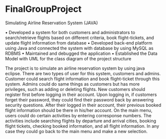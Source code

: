 # FinalGroupProject
Simulating Airline Reservation System (JAVA)

• Developed a system for both customers and administrators to search/retrieve flights based on different criteria,
book flight-tickets, and update flight information from database
• Developed back-end platform using Java and connected the system with database by using MySQL as RDBMS
• Maintained and debugged the application
• Established the Data Model with UML for the class diagram of the project structure


The project is to simulate an airline reservation system by using java eclipse. 
There are two types of user for this system, customers and admins. 
Customer could search flight information and book flight-ticket through this system. 
Admins could do  same things as customers but has more privileges, such as adding or deleting flights. 
New customers should register first before logging in their account. 
Upon logging in, if customers forget their password, they could find their password back by answering security questions. 
After their logged in their account, their previous booked flight information should be there in his/her account. 
On the main menu, users could do certain activities by entering corresponse numbers. 
The activities include searching flights by departure and arrival cities, booking flight tickets, checking booked information, and all flight information. 
In any case they could go back to the main menu and make a new selection. 
